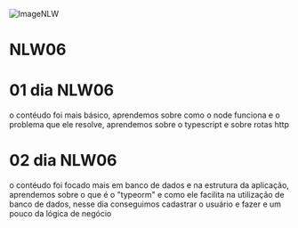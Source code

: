 ![ImageNLW](https://user-images.githubusercontent.com/73259242/122776431-7aee8c00-d281-11eb-9b1d-78d5008c12bf.png)

# NLW06

# 01 dia NLW06
o contéudo foi mais básico, aprendemos sobre como o node funciona e o problema que ele resolve, aprendemos sobre o typescript e sobre rotas http

# 02 dia NLW06

o contéudo foi focado mais em banco de dados e na estrutura da aplicação, aprendemos sobre o que é o "typeorm" e como ele facilita na utilização de banco de dados, nesse dia conseguimos cadastrar o usuário e fazer e um pouco da lógica de negócio